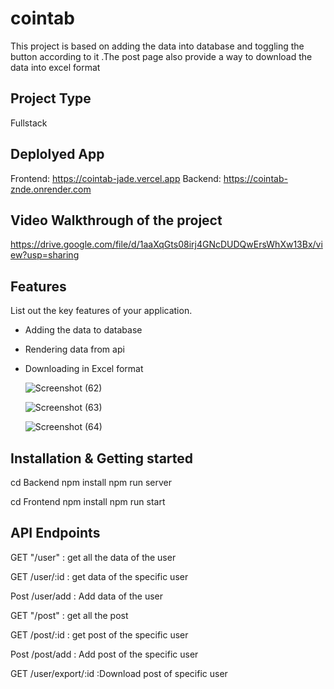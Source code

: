 # cointab
This project is based on adding the data into database and toggling the button according to it .The post page also provide a way to download the data into excel format

## Project Type
 Fullstack

  ## Deplolyed App
 Frontend: https://cointab-jade.vercel.app
Backend: https://cointab-znde.onrender.com

  ## Video Walkthrough of the project
https://drive.google.com/file/d/1aaXqGts08irj4GNcDUDQwErsWhXw13Bx/view?usp=sharing
## Features
List out the key features of your application.

- Adding the data to database
- Rendering data from api
- Downloading in Excel format

  ![Screenshot (62)](https://github.com/mazhariqbasiddiquee/cointab/assets/121328575/7657d678-674e-4b8a-afb4-269425d973e8)

  ![Screenshot (63)](https://github.com/mazhariqbasiddiquee/cointab/assets/121328575/3709b304-3c76-4b9d-b9ea-6759f79265bc)

  ![Screenshot (64)](https://github.com/mazhariqbasiddiquee/cointab/assets/121328575/415973ac-4421-4fd5-adf1-5e77db32d6e1)

## Installation & Getting started


cd Backend
npm install
npm run server

cd Frontend
npm install
npm run start

## API Endpoints

GET  "/user"  : get all the data of the user

GET  /user/:id  : get data of the specific user

Post  /user/add  : Add data of the user


GET  "/post"  : get all the post

GET  /post/:id  : get post of the specific user

Post  /post/add  : Add post of the specific user

GET   /user/export/:id  :Download post of specific user





